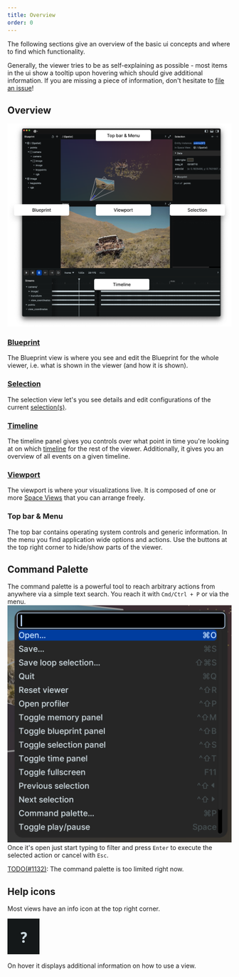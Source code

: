 ```yaml
---
title: Overview
order: 0
---
```


The following sections give an overview of the basic ui concepts and where to find which functionality.

Generally, the viewer tries to be as self-explaining as possible - most items in the ui show a tooltip upon hovering which should give additional information.
If you are missing a piece of information, don't hesitate to [file an issue](https://github.com/rerun-io/rerun/issues/new/choose)!

Overview
--------------------------

![screenshot of the viewer with different parts annotated](/docs-media/viewer-overview.png)

### [Blueprint](reference/viewer/blueprint.md)
The Blueprint view is where you see and edit the Blueprint for the whole viewer, i.e. what is shown in the viewer (and how it is shown).

### [Selection](reference/viewer/selection.md)
The selection view let's you see details and edit configurations of the current [selection(s)](concepts/selections).

### [Timeline](reference/viewer/timeline.md)
The timeline panel gives you controls over what point in time you're looking at on which [timeline](concepts/timelines) for the rest of the viewer.
Additionally, it gives you an overview of all events on a given timeline.

### [Viewport](reference/viewer/viewport.md)
The viewport is where your visualizations live. It is composed of one or more [Space Views](concepts/spaces) that you can arrange freely.

### Top bar & Menu
The top bar contains operating system controls and generic information.
In the menu you find application wide options and actions.
Use the buttons at the top right corner to hide/show parts of the viewer.

Command Palette
----------------------------
The command palette is a powerful tool to reach arbitrary actions from anywhere via a simple text search.
You reach it with `Cmd/Ctrl + P` or via the menu.
![screenshot of the command palette](/docs-media/command-palette.png)
Once it's open just start typing to filter and press `Enter` to execute the selected action or cancel with `Esc`.

[TODO(#1132)](https://github.com/rerun-io/rerun/issues/1132): The command palette is too limited right now.


Help icons
----------
Most views have an info icon at the top right corner.

![help icon](/docs-media/help-icon.png)

On hover it displays additional information on how to use a view.
